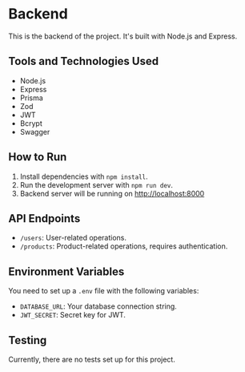 # Backend

This is the backend of the project. It's built with Node.js and Express.

## Tools and Technologies Used

- Node.js
- Express
- Prisma
- Zod
- JWT
- Bcrypt
- Swagger

## How to Run

1. Install dependencies with `npm install`.
2. Run the development server with `npm run dev`.
3. Backend server will be running on [http://localhost:8000](http://localhost:8000)

## API Endpoints

- `/users`: User-related operations.
- `/products`: Product-related operations, requires authentication.

## Environment Variables

You need to set up a `.env` file with the following variables:

- `DATABASE_URL`: Your database connection string.
- `JWT_SECRET`: Secret key for JWT.

## Testing

Currently, there are no tests set up for this project.
